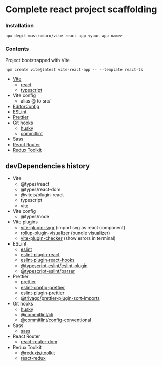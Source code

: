# Complete react project scaffolding

### Installation

```shell
npx degit mastrodaro/vite-react-app <your-app-name>
```

### Contents

Project bootstrapped with Vite

```shell
npm create vite@latest vite-react-app -- --template react-ts
```

- [Vite](https://vitejs.dev/)
  - [react](https://react.dev/)
  - [typescript](https://www.typescriptlang.org/)
- Vite config
  - alias @ to src/
- [EditorConfig](https://editorconfig.org/)
- [ESLint](https://eslint.org/)
- [Prettier](https://prettier.io/)
- Git hooks
  - [husky](https://typicode.github.io/husky/#/)
  - [commitlint](https://commitlint.js.org/#/)
- [Sass](https://sass-lang.com/)
- [React Router](https://reactrouter.com/en/main)
- [Redux Toolkit](https://redux-toolkit.js.org/)

## devDependencies history

- Vite
  - @types/react
  - @types/react-dom
  - @vitejs/plugin-react
  - typescript
  - vite
- Vite config
  - @types/node
- Vite plugins
  - [vite-plugin-svgr](https://www.npmjs.com/package/vite-plugin-svgr) (import svg as react component)
  - [rollup-plugin-visualizer](https://www.npmjs.com/package/rollup-plugin-visualizer) (bundle visualizer)
  - [vite-plugin-checker](https://www.npmjs.com/package/vite-plugin-checker) (show errors in terminal)
- ESLint
  - [eslint](https://www.npmjs.com/package/eslint)
  - [eslint-plugin-react](https://www.npmjs.com/package/eslint-plugin-react)
  - [eslint-plugin-react-hooks](https://www.npmjs.com/package/eslint-plugin-react-hooks)
  - [@typescript-eslint/eslint-plugin](https://www.npmjs.com/package/@typescript-eslint/eslint-plugin)
  - [@typescript-eslint/parser](https://www.npmjs.com/package/@typescript-eslint/parser)
- Prettier
  - [prettier](https://www.npmjs.com/package/prettier)
  - [eslint-config-prettier](https://www.npmjs.com/package/eslint-config-prettier)
  - [eslint-plugin-prettier](https://www.npmjs.com/package/eslint-plugin-prettier)
  - [@trivago/prettier-plugin-sort-imports](https://www.npmjs.com/package/@trivago/prettier-plugin-sort-imports)
- Git hooks
  - [husky](https://www.npmjs.com/package/husky)
  - [@commitlint/cli](https://www.npmjs.com/package/@commitlint/cli)
  - [@commitlint/config-conventional](https://www.npmjs.com/package/@commitlint/config-conventional)
- Sass
  - [sass](https://www.npmjs.com/package/sass)
- React Router
  - [react-router-dom](https://www.npmjs.com/package/react-router-dom)
- Redux Toolkit
  - [@reduxjs/toolkit](https://www.npmjs.com/package/@reduxjs/toolkit)
  - [react-redux](https://www.npmjs.com/package/react-redux)
